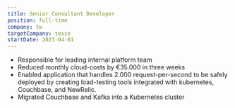 ```yaml
---
title: Senior Consultant Developer
position: full-time
company: tw
targetCompany: tesco
startDate: 2023-04-01
---
```

- Responsible for leading internal platform team
- Reduced monthly cloud-costs by €35.000 in three weeks
- Enabled application that handles 2.000 request-per-second to be safely deployed by creating load-testing tools integrated with kubernetes, Couchbase, and NewRelic.
- Migrated Couchbase and Kafka into a Kubernetes cluster